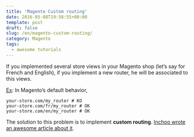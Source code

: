 ```yaml
---
title: 'Magento Custom routing'
date: 2016-05-08T19:58:55+00:00
template: post
draft: false
slug: /en/magento-custom-routing/
category: Magento
tags:
  - awesome tutorials
---
```

If you implemented several store views in your Magento shop (let&rsquo;s say for French and English), if you implement a new router, he will be associated to this views.

<span style="text-decoration: underline;">Ex</span>: In Magento&rsquo;s default behavior,

```shell
your-store.com/my_router # KO 
your-store.com/fr/my_router # OK 
your-store.com/en/my_router # OK
```

The solution to this problem is to implement **custom routing**. [Inchoo wrote an awesome article about it](http://inchoo.net/magento/custom-router-in-magento/).
